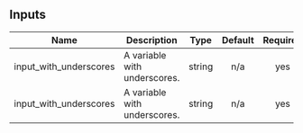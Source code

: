 ## Inputs

| Name | Description | Type | Default | Required |
|------|-------------|:----:|:-----:|:-----:|
| input\_with\_underscores | A variable with underscores. | string | n/a | yes |
| input_with_underscores | A variable with underscores. | string | n/a | yes |
